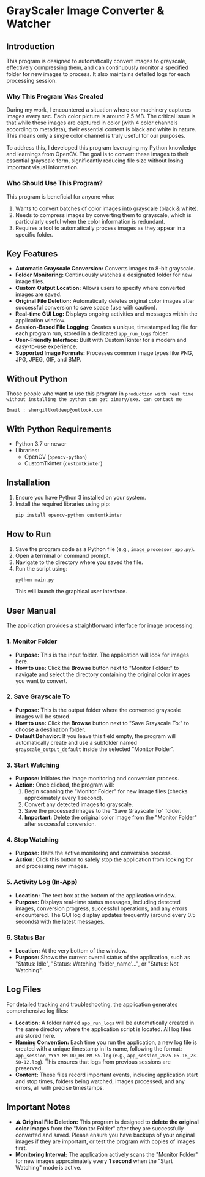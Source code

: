 # GrayScaler Image Converter & Watcher

## Introduction

This program is designed to automatically convert images to grayscale, effectively compressing them, and can continuously monitor a specified folder for new images to process. It also maintains detailed logs for each processing session.

### Why This Program Was Created

During my work, I encountered a situation where our machinery captures images every sec. Each color picture is around 2.5 MB. The critical issue is that while these images are captured in color (with 4 color channels according to metadata), their essential content is black and white in nature. This means only a single color channel is truly useful for our purposes.

To address this, I developed this program leveraging my Python knowledge and learnings from OpenCV. The goal is to convert these images to their essential grayscale form, significantly reducing file size without losing important visual information.

### Who Should Use This Program?

This program is beneficial for anyone who:

1.  Wants to convert batches of color images into grayscale (black & white).
2.  Needs to compress images by converting them to grayscale, which is particularly useful when the color information is redundant.
3.  Requires a tool to automatically process images as they appear in a specific folder.

## Key Features

* **Automatic Grayscale Conversion:** Converts images to 8-bit grayscale.
* **Folder Monitoring:** Continuously watches a designated folder for new image files.
* **Custom Output Location:** Allows users to specify where converted images are saved.
* **Original File Deletion:** Automatically deletes original color images after successful conversion to save space (use with caution).
* **Real-time GUI Log:** Displays ongoing activities and messages within the application window.
* **Session-Based File Logging:** Creates a unique, timestamped log file for each program run, stored in a dedicated `app_run_logs` folder.
* **User-Friendly Interface:** Built with CustomTkinter for a modern and easy-to-use experience.
* **Supported Image Formats:** Processes common image types like PNG, JPG, JPEG, GIF, and BMP.

## Without Python
Those people who want to use this program in `production with real time without installing the python can get binary/exe. can contact me`
  ```
  Email : shergillkuldeep@outlook.com
  ```


## With Python Requirements

* Python 3.7 or newer
* Libraries:
    * OpenCV (`opencv-python`)
    * CustomTkinter (`customtkinter`)

## Installation

1.  Ensure you have Python 3 installed on your system.
2.  Install the required libraries using pip:
    ```bash
    pip install opencv-python customtkinter
    ```

## How to Run

1.  Save the program code as a Python file (e.g., `image_processor_app.py`).
2.  Open a terminal or command prompt.
3.  Navigate to the directory where you saved the file.
4.  Run the script using:
    ```bash
    python main.py
    ```
    This will launch the graphical user interface.

## User Manual

The application provides a straightforward interface for image processing:

### 1. Monitor Folder

* **Purpose:** This is the input folder. The application will look for images here.
* **How to use:** Click the **Browse** button next to "Monitor Folder:" to navigate and select the directory containing the original color images you want to convert.

### 2. Save Grayscale To

* **Purpose:** This is the output folder where the converted grayscale images will be stored.
* **How to use:** Click the **Browse** button next to "Save Grayscale To:" to choose a destination folder.
* **Default Behavior:** If you leave this field empty, the program will automatically create and use a subfolder named `grayscale_output_default` inside the selected "Monitor Folder".

### 3. Start Watching

* **Purpose:** Initiates the image monitoring and conversion process.
* **Action:** Once clicked, the program will:
    1.  Begin scanning the "Monitor Folder" for new image files (checks approximately every 1 second).
    2.  Convert any detected images to grayscale.
    3.  Save the processed images to the "Save Grayscale To" folder.
    4.  **Important:** Delete the original color image from the "Monitor Folder" after successful conversion.

### 4. Stop Watching

* **Purpose:** Halts the active monitoring and conversion process.
* **Action:** Click this button to safely stop the application from looking for and processing new images.

### 5. Activity Log (In-App)

* **Location:** The text box at the bottom of the application window.
* **Purpose:** Displays real-time status messages, including detected images, conversion progress, successful operations, and any errors encountered. The GUI log display updates frequently (around every 0.5 seconds) with the latest messages.

### 6. Status Bar

* **Location:** At the very bottom of the window.
* **Purpose:** Shows the current overall status of the application, such as "Status: Idle", "Status: Watching 'folder_name'...", or "Status: Not Watching".

## Log Files

For detailed tracking and troubleshooting, the application generates comprehensive log files:

* **Location:** A folder named `app_run_logs` will be automatically created in the same directory where the application script is located. All log files are stored here.
* **Naming Convention:** Each time you run the application, a new log file is created with a unique timestamp in its name, following the format: `app_session_YYYY-MM-DD_HH-MM-SS.log` (e.g., `app_session_2025-05-16_23-50-12.log`). This ensures that logs from previous sessions are preserved.
* **Content:** These files record important events, including application start and stop times, folders being watched, images processed, and any errors, all with precise timestamps.

## Important Notes

* **⚠️ Original File Deletion:** This program is designed to **delete the original color images** from the "Monitor Folder" after they are successfully converted and saved. Please ensure you have backups of your original images if they are important, or test the program with copies of images first.
* **Monitoring Interval:** The application actively scans the "Monitor Folder" for new images approximately every **1 second** when the "Start Watching" mode is active.
